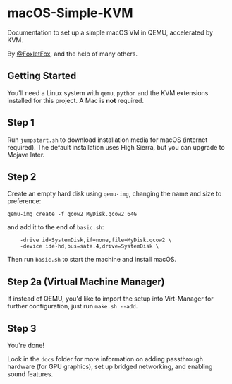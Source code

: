 # macOS-Simple-KVM
Documentation to set up a simple macOS VM in QEMU, accelerated by KVM.

By [@FoxletFox](https://twitter.com/foxletfox), and the help of many others.

## Getting Started
You'll need a Linux system with `qemu`, `python` and the KVM extensions installed for this project. A Mac is **not** required.

## Step 1
Run `jumpstart.sh` to download installation media for macOS (internet required). The default installation uses High Sierra, but you can upgrade to Mojave later.

## Step 2
Create an empty hard disk using `qemu-img`, changing the name and size to preference:
```
qemu-img create -f qcow2 MyDisk.qcow2 64G
```

and add it to the end of `basic.sh`:
```
    -drive id=SystemDisk,if=none,file=MyDisk.qcow2 \
    -device ide-hd,bus=sata.4,drive=SystemDisk \
```

Then run `basic.sh` to start the machine and install macOS.

## Step 2a (Virtual Machine Manager)
If instead of QEMU, you'd like to import the setup into Virt-Manager for further configuration, just run `make.sh --add`.

## Step 3

You're done!

Look in the `docs` folder for more information on adding passthrough hardware (for GPU graphics), set up bridged networking, and enabling sound features.
